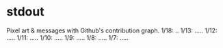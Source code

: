 # stdout
Pixel art &amp; messages with Github's contribution graph.
1/18: ..
1/13: .....
1/12: .....
1/11: .....
1/10: .....
1/9: .....
1/8: .....
1/7: .....

